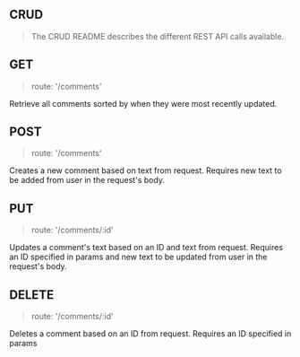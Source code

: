 ## CRUD

>The CRUD README describes the different REST API calls available.

## GET

>route: '/comments'

Retrieve all comments sorted by when they were most recently updated.

## POST

>route: '/comments'

Creates a new comment based on text from request. Requires new text to be added from user in the request's body.

## PUT

>route: '/comments/:id'

Updates a comment's text based on an ID and text from request. Requires an ID specified in params and new text to be updated from user in the request's body.

## DELETE

>route: '/comments/:id'

Deletes a comment based on an ID from request. Requires an ID specified in params